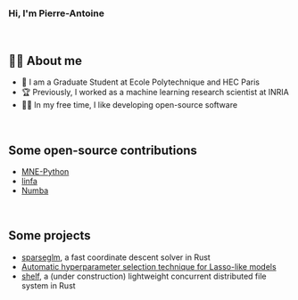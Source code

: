 <h3>Hi, I'm Pierre-Antoine</h3>

<br>

## :sassy_man:  About me
- :school: I am a Graduate Student at Ecole Polytechnique and HEC Paris
- :trophy: Previously, I worked as a machine learning research scientist at INRIA
- :technologist: In my free time, I like developing open-source software

<br>

## Some open-source contributions
- [MNE-Python](https://github.com/mne-tools/mne-python)
- [linfa](https://github.com/rust-ml/linfa)
- [Numba](https://github.com/numba/numba)

<br>

## Some projects
- [sparseglm](https://github.com/PABannier/sparseglm), a fast coordinate descent solver in Rust
- [Automatic hyperparameter selection technique for Lasso-like models](https://github.com/PABannier/automatic_hp_selection_for_meg)
- [shelf](https://github.com/PABannier/shelf), a (under construction) lightweight concurrent distributed file system in Rust
